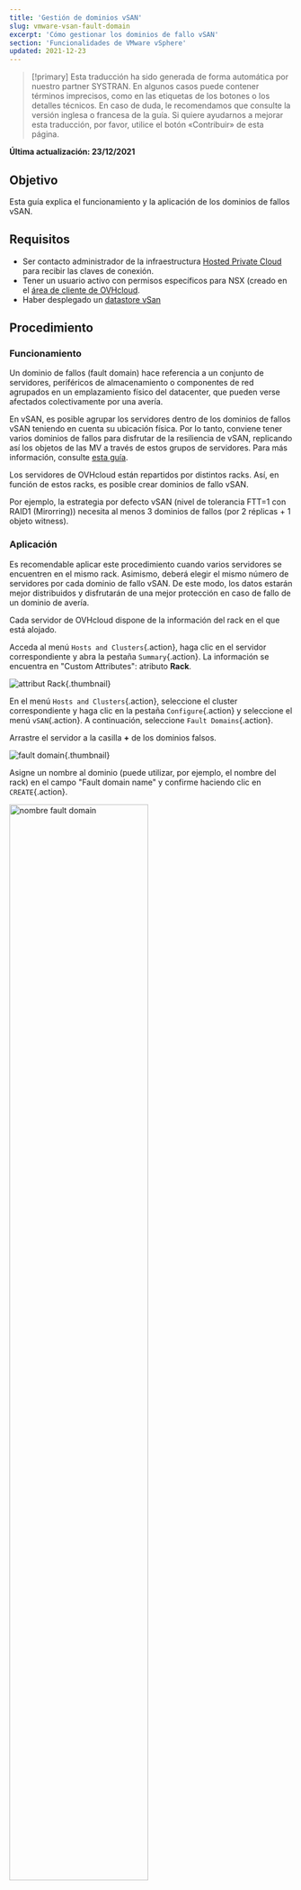 ```yaml
---
title: 'Gestión de dominios vSAN'
slug: vmware-vsan-fault-domain
excerpt: 'Cómo gestionar los dominios de fallo vSAN'
section: 'Funcionalidades de VMware vSphere'
updated: 2021-12-23
---
```


> [!primary]
> Esta traducción ha sido generada de forma automática por nuestro partner SYSTRAN. En algunos casos puede contener términos imprecisos, como en las etiquetas de los botones o los detalles técnicos. En caso de duda, le recomendamos que consulte la versión inglesa o francesa de la guía. Si quiere ayudarnos a mejorar esta traducción, por favor, utilice el botón «Contribuir» de esta página.
> 

**Última actualización: 23/12/2021**

## Objetivo

Esta guía explica el funcionamiento y la aplicación de los dominios de fallos vSAN.

## Requisitos

- Ser contacto administrador de la infraestructura [Hosted Private Cloud](https://www.ovhcloud.com/es/enterprise/products/hosted-private-cloud/) para recibir las claves de conexión.
- Tener un usuario activo con permisos específicos para NSX (creado en el [área de cliente de OVHcloud](https://ca.ovh.com/auth/?action=gotomanager&from=https://www.ovh.com/world/&ovhSubsidiary=ws).
- Haber desplegado un [datastore vSan](https://docs.ovh.com/us/es/private-cloud/vmware-vsan/)

## Procedimiento

### Funcionamiento

Un dominio de fallos (fault domain) hace referencia a un conjunto de servidores, periféricos de almacenamiento o componentes de red agrupados en un emplazamiento físico del datacenter, que pueden verse afectados colectivamente por una avería.

En vSAN, es posible agrupar los servidores dentro de los dominios de fallos vSAN teniendo en cuenta su ubicación física.
Por lo tanto, conviene tener varios dominios de fallos para disfrutar de la resiliencia de vSAN, replicando así los objetos de las MV a través de estos grupos de servidores. Para más información, consulte [esta guía](https://core.vmware.com/resource/vmware-vsan-design-guide#sec8-sub3).

Los servidores de OVHcloud están repartidos por distintos racks. Así, en función de estos racks, es posible crear dominios de fallo vSAN.

Por ejemplo, la estrategia por defecto vSAN (nivel de tolerancia FTT=1 con RAID1 (Mirorring)) necesita al menos 3 dominios de fallos (por 2 réplicas + 1 objeto witness).

### Aplicación

Es recomendable aplicar este procedimiento cuando varios servidores se encuentren en el mismo rack. Asimismo, deberá elegir el mismo número de servidores por cada dominio de fallo vSAN.
De este modo, los datos estarán mejor distribuidos y disfrutarán de una mejor protección en caso de fallo de un dominio de avería.

Cada servidor de OVHcloud dispone de la información del rack en el que está alojado.

Acceda al menú `Hosts and Clusters`{.action}, haga clic en el servidor correspondiente y abra la pestaña `Summary`{.action}. La información se encuentra en "Custom Attributes": atributo **Rack**.

![attribut Rack](images/01.png){.thumbnail}

En el menú `Hosts and Clusters`{.action}, seleccione el cluster correspondiente y haga clic en la pestaña `Configure`{.action} y seleccione el menú `vSAN`{.action}. A continuación, seleccione `Fault Domains`{.action}.

Arrastre el servidor a la casilla **+** de los dominios falsos.

![fault domain](images/02.png){.thumbnail}

Asigne un nombre al dominio (puede utilizar, por ejemplo, el nombre del rack) en el campo "Fault domain name" y confirme haciendo clic en `CREATE`{.action}.

<img src="https://raw.githubusercontent.com/ovh/docs/develop/pages/cloud/private-cloud/vmware_vsan_fault_domain/images/03.png" alt="nombre fault domain" class="thumbnail" width="70%" height="70%">

Podrá consultar el progreso de la tarea de creación del dominio en la ventana `Recent Tasks`{.action}.

![fault domain task](images/04.png){.thumbnail}

Repita la operación en tantos dominios de fallos como haya racks diferentes.

![adición múltiple de dominios](images/05.png){.thumbnail}

Si lo necesita, añada un servidor a un dominio existente moviéndolo sobre él y confirme haciendo clic en `MOVE`{.action}.

<img src="https://raw.githubusercontent.com/ovh/docs/develop/pages/cloud/private-cloud/vmware_vsan_fault_domain/images/06.png" alt="adición del servidor" class="thumbnail" width="70%" height="70%">

La información sobre el espacio en disco utilizado, disponible y total se muestra sobrevolando el dominio de avería.

<img src="https://raw.githubusercontent.com/ovh/docs/develop/pages/cloud/private-cloud/vmware_vsan_fault_domain/images/07.png" alt="fault domain information" class="thumbnail" width="60%" height="60%">

El cluster vSAN ya dispone de resiliencia de datos a través de los dominios de fallo.

## Más información

Interactúe con nuestra comunidad de usuarios en <https://community.ovh.com/en/>.

